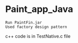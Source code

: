 # Paint_app_Java	 
	Run PaintFin.jar
	Used factory design pattern
  c++ code is in TestNative.c file
